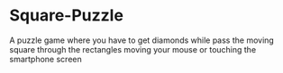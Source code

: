# Square-Puzzle
A puzzle game where you have to get diamonds while pass the moving square through the rectangles moving your mouse or touching the smartphone screen
